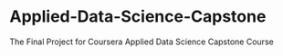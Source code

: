 # Applied-Data-Science-Capstone
The Final Project for Coursera Applied Data Science Capstone Course
